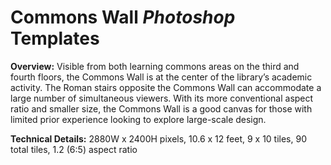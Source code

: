 # Commons Wall *Photoshop* Templates

**Overview:** Visible from both learning commons areas on the third and fourth floors, the Commons Wall is at the center of the library’s academic activity. The Roman stairs opposite the Commons Wall can accommodate a large number of simultaneous viewers. With its more conventional aspect ratio and smaller size, the Commons Wall is a good canvas for those with limited prior experience looking to explore large-scale design.

**Technical Details:** 2880W x 2400H pixels, 10.6 x 12 feet, 9 x 10 tiles, 90 total tiles, 1.2 (6:5) aspect ratio